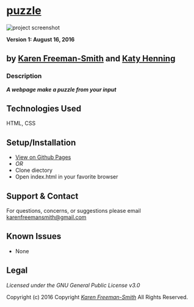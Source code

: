 # [puzzle](http://karenfreemansmith.github.io/puzzle)
![project screenshot](/img/screenshot.jpg)

__Version 1: August 16, 2016__
## by [Karen Freeman-Smith](https://karenfreemansmith.github.io) and [Katy Henning](https://katycodes.github.io/portfolio)

### Description
__*A webpage make a puzzle from your input*__

## Technologies Used
HTML, CSS

## Setup/Installation
* [View on Github Pages](https://karenfreemansmith.github.io/EpicIntroWk1-PetWebsite)
* _OR_
* Clone diectory 
* Open index.html in your favorite browser

## Support & Contact
For questions, concerns, or suggestions please email karenfreemansmith@gmail.com

## Known Issues
* None

## Legal
*Licensed under the GNU General Public License v3.0*

Copyright (c) 2016 Copyright _[Karen Freeman-Smith](https://karenfreemansmith.github.io)_ All Rights Reserved.
